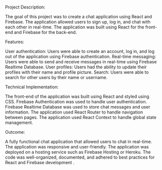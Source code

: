 Project Description:

The goal of this project was to create a chat application using React and Firebase. The application allowed users to sign up, log in, and chat with each other in real-time. The application was built using React for the front-end and Firebase for the back-end.

Features:

User authentication: Users were able to create an account, log in, and log out of the application using Firebase authentication. Real-time messaging: Users were able to send and receive messages in real-time using Firebase Realtime Database. User profiles: Users had the ability to update their profiles with their name and profile picture. Search: Users were able to search for other users by their name or username.

Technical Implementation:

The front-end of the application was built using React and styled using CSS. Firebase Authentication was used to handle user authentication. Firebase Realtime Database was used to store chat messages and user information. The application used React Router to handle navigation between pages. The application used React Context to handle global state management.

Outcome:

A fully functional chat application that allowed users to chat in real-time. The application was responsive and user-friendly. The application was deployed on a hosting service such as Firebase Hosting or Heroku. The code was well-organized, documented, and adhered to best practices for React and Firebase development .
